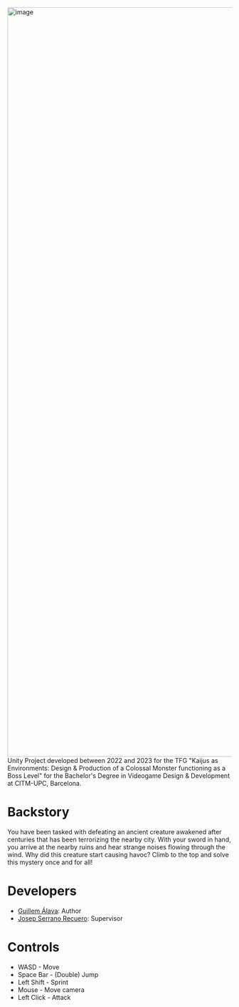 <img width="1680" alt="image" src="https://github.com/KiwiTrek/Kaiju_Environment_TFG_Project/assets/59049734/e22be0a9-1a1b-431b-9327-a2a27ecc09b1">
Unity Project developed between 2022 and 2023 for the TFG "Kaijus as Environments: Design & Production of a Colossal Monster functioning as a Boss Level" for the Bachelor's Degree in Videogame Design & Development at CITM-UPC, Barcelona.

# Backstory
You have been tasked with defeating an ancient creature awakened after centuries that has been terrorizing the nearby city. With your sword in hand, you arrive at the nearby ruins and hear strange noises flowing through the wind. Why did this creature start causing havoc? Climb to the top and solve this mystery once and for all!

# Developers
- [Guillem Álava](https://kiwitrek.github.io/index.html): Author
- [Josep Serrano Recuero](https://www.linkedin.com/in/josep-serrano-recuero/?originalSubdomain=es): Supervisor

# Controls
- WASD - Move
- Space Bar - (Double) Jump
- Left Shift - Sprint
- Mouse - Move camera
- Left Click - Attack

